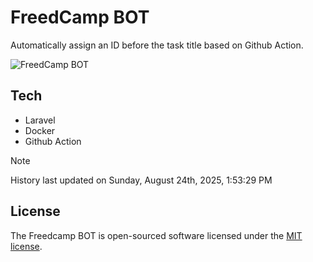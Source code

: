 # FreedCamp BOT

Automatically assign an ID before the task title based on Github Action.

![FreedCamp BOT](https://repository-images.githubusercontent.com/737932867/7d34798b-2680-471c-b089-a78a718d3d6a)

## Tech

- Laravel
- Docker
- Github Action

> [!NOTE]  
> History last updated on Sunday, August 24th, 2025, 1:53:29 PM

## License

The Freedcamp BOT is open-sourced software licensed under the [MIT license](https://opensource.org/licenses/MIT).
